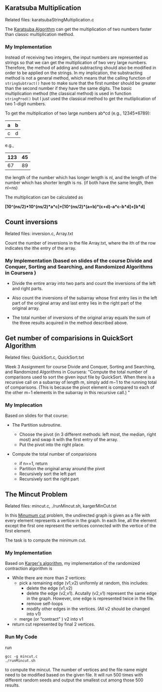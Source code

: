 
## Karatsuba Multiplication

Related files: karatsubaStringMultiplication.c

The [Karatsuba Algorithm](https://en.wikipedia.org/wiki/Karatsuba_algorithm) can get the multiplication of two numbers faster than classic multiplication method.

### My Implementation
Instead of receiving two integers, the input numbers are represented as strings so that we can get the multiplication of two very large numbers. Therefore, the method of adding and subtracting should also be modified in order to be applied on the strings. In my implication, the substracting method is not a general method, which means that the calling function of `stringSubtract()` have to make sure that the first number should be greater than the second number if they have the same digits. The basic multiplication method (the classical method) is used in function `stringProd()` but I just used the classical method to get the mutliplication of two 1-digit numbers.

To get the multiplication of two large numbers ab\*cd (e.g., 12345*6789):

|  a  |  b  |
| --- |:---:|
|  c  |  d  |

e.g.,

|  123  |  45  |
| ----- |:----:|
|   67  |  89  |

the length of the number which has longer length is nl, and the length of the number which has shorter length is ns. (if both have the same length, then nl=ns)

The multiplication can be calculated as

**[10^(ns/2)\*10^(ns/2)\*a\*c]+[10^(ns/2)\*(a+b)\*(c+d)-a\*c-b\*d]+[b\*d]**





## Count inversions

Related files: inversion.c, Array.txt

Count the number of inversions in the file Array.txt, where the ith of the row indicates the ithe entry of the array.

### My Implementation (based on slides of the course Divide and Conquer, Sorting and Searching, and Randomized Algorithms in Coursera )

* Divide the entire array into two parts and count the inversions of the left and right parts.

* Also count the inversions of the subarray whose first entry lies in the left part of the original array and last entry lies in the right part of the original array.

* The total number of inversions of the original array equals the sum of the three results acquired in the method described above.


## Get number of comparisions in QuickSort Algorithm

Related files: QuickSort.c, QuickSort.txt

Week 3 Assignment for course Divide and Conquer, Sorting and Searching, and Randomized Algorithms in Coursera: "Compute the total number of comparisons used to sort the given input file by QuickSort. When there is a recursive call on a subarray of length m, simply add m−1 to the running total of comparisons. (This is because the pivot element is compared to each of the other m−1 elements in the subarray in this recursive call.) "

### My Implecation

Based on slides for that course:

* The Partition subroutine.
	* Choose the pivot (in 3 different methods: left most, the median, right most) and swap it with the first entry of the array.
	* Put the pivot into the right place.

* Compute the total number of conparisions
	* if n==1, return	 
	* Partition the original array around the pivot
	* Recursively sort the left part
	* Recursively sort the right part 



## The Mincut Problem

Related files: mincut.c, ./runMincut.sh, kargerMinCut.txt

In this [Minumum cut](https://en.wikipedia.org/wiki/Minimum_cut) problem, the undirected graph is given as a file with every element represents a vertice in the graph. In each line, all the element except the first one represent the vertices connected with the vertice of the first element.

The task is to compute the minimum cut.

### My Implementation

Based on [Karger's algorithm](https://en.wikipedia.org/wiki/Karger%27s_algorithm), my implementation of the randomized contraction algorithm is

* While there are more than 2 vertices:
	* pick a remaining edge (v1,v2) uniformly at random, this includes: 
		* delete the edge (v1,v2)
		* delete the edge (v2,v1). Acutally (v2,v1) represent the same edge in the graph. However, one edge is represented twice in the file.
		* remove self-loops
		* modify other edges in the vertices. (All v2 should be changed into v1)
	* merge (or “contract” ) v2 into v1
* return cut represented by final 2 vertices.

### Run My Code

run

	gcc -g mincut.c
	./runMincut.sh
	
to compute the mincut. The number of vertices and the file name might need to be modified based on the given file. It will run 500 times with different random seeds and output the smallest cut among those 500 results.
